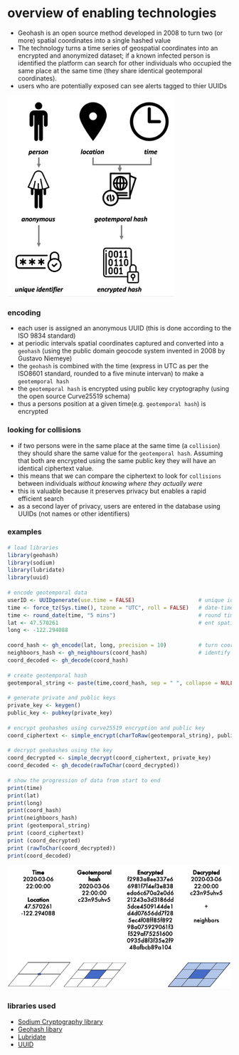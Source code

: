 # overview of enabling technologies
* Geohash is an open source method developed in 2008 to turn two (or more) spatial coordinates into a single hashed value
* The technology turns a time series of geospatial coordinates into an encrypted and anonymized dataset; if a known infected person is identified the platform can search for other individuals who occupied the same place at the same time (they share identical geotemporal coordinates).
* users who are potentially exposed can see alerts tagged to thier UUIDs

![overview of technology](https://github.com/nickmmark/infection-tracking/blob/master/technology_idea.png)

### encoding
* each user is assigned an anonymous UUID (this is done according to the ISO 9834 standard)
* at periodic intervals spatial coordinates captured and converted into a ```geohash``` (using the public domain geocode system invented in 2008 by Gustavo Niemeye)
* the ```geohash``` is combined with the time (express in UTC as per the ISO8601 standard, rounded to a five minute intervan) to make a ```geotemporal hash```
* the ```geotemporal hash``` is encrypted using public key cryptography (using the open source Curve25519 schema)
* thus a persons position at a given time(e.g. ```geotemporal hash```) is encrypted

### looking for collisions
* if two persons were in the same place at the same time (a ```collision```) they should share the same value for the ```geotemporal hash```. Assuming that both are encrypted using the same public key they will have an identical ciphertext value.
* this means that we can compare the ciphertext to look for ```collisions``` between individuals _without knowing where they actually were_
* this is valuable because it preserves privacy but enables a rapid efficient search
* as a second layer of privacy, users are entered in the database using UUIDs (not names or other identifiers)


### examples
```R
# load libraries
library(geohash)
library(sodium)
library(lubridate)
library(uuid)

# encode geotemporal data
userID <- UUIDgenerate(use.time = FALSE)                    # unique identifier, using ISO 9834 standard
time <- force_tz(Sys.time(), tzone = "UTC", roll = FALSE)   # date-time in UTC, using ISO 8601 standard
time <- round_date(time, "5 mins")                          # round time to 5 minute blocks
lat <- 47.570261                                            # ent spatial coordinates
long <- -122.294088

coord_hash <- gh_encode(lat, long, precision = 10)          # turn coordinates into geohash
neighboors_hash <- gh_neighbours(coord_hash)                # identify neighbooring squares
coord_decoded <- gh_decode(coord_hash)

# create geotemporal hash
geotemporal_string <- paste(time,coord_hash, sep = " ", collapse = NULL) # combine the time and coordinates together

# generate private and public keys
private_key <- keygen()
public_key <- pubkey(private_key)

# encrypt geohashes using curve25519 encryption and public key
coord_ciphertext <- simple_encrypt(charToRaw(geotemporal_string), public_key)

# decrypt geohashes using the key
coord_decrypted <- simple_decrypt(coord_ciphertext, private_key)
coord_decoded <- gh_decode(rawToChar(coord_decrypted))

# show the progression of data from start to end
print(time)
print(lat)
print(long)
print(coord_hash)
print(neighboors_hash)
print (geotemporal_string)
print (coord_ciphertext)
print (coord_decrypted)
print (rawToChar(coord_decrypted))
print(coord_decoded)
```

![](https://github.com/nickmmark/infection-tracking/blob/master/technology_example.png)


### libraries used
* [Sodium Cryptography library](https://cran.r-project.org/web/packages/sodium/vignettes/intro.html)
* [Geohash libary](https://www.rdocumentation.org/packages/geohash/versions/0.3.0)
* [Lubridate](https://cran.r-project.org/web/packages/lubridate/index.html)
* [UUID](https://cran.r-project.org/web/packages/uuid/index.html)
